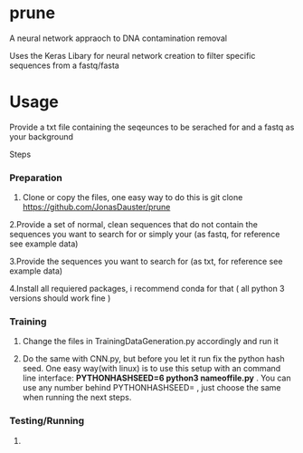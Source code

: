 # prune
A neural network appraoch to DNA contamination removal

Uses the Keras Libary for neural network creation to filter specific sequences from a fastq/fasta

# Usage

Provide a txt file containing the seqeunces to be serached for and a fastq as your background

Steps

### Preparation

1. Clone or copy the files, one easy way to do this is git clone https://github.com/JonasDauster/prune

2.Provide a set of normal, clean sequences that do not contain the sequences you want to search for or simply your  (as fastq, for reference see example data)

3.Provide the sequences you want to search for (as txt, for reference see example data)

4.Install all requiered packages, i recommend conda for that ( all python 3 versions should work fine )

### Training
1. Change the files in TrainingDataGeneration.py accordingly and run it

2. Do the same with CNN.py, but before you let it run fix the python hash seed. One easy way(with linux) is to use this setup with an command line interface:  __PYTHONHASHSEED=6 python3 nameoffile.py__ . You can use any number behind PYTHONHASHSEED= , just choose the same when running the next steps.

### Testing/Running

1.
